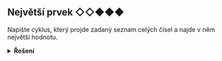 ## Největší prvek ◇◇◆◆◆

Napište cyklus, který projde zadaný seznam celých čísel a najde v něm největší hodnotu.

<details>
<summary><b>Řešení</b></summary>


```python
cisla = [11, 23, 45, 1, 9, 65, 34]
nejvetsi = cisla[0]
for cislo in cisla:
    if cislo > nejvetsi:
        nejvetsi = cislo
print(nejvetsi)
```

</details>
